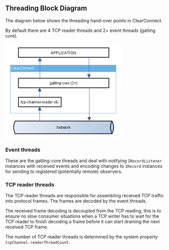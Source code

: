 ## Threading Block Diagram

The diagram below shows the threading hand-over points in ClearConnect.

By default there are 4 TCP reader threads and 2+ event threads (gatling core). 


![](../assets/threading_block_diagram.png)

### Event threads
These are the gatling-core threads and deal with notifying `IRecordListener` instances with received events and encoding changes to `IRecord` instances for sending to registered (potentially remote) observers.

### TCP reader threads
The TCP reader threads are responsible for assembling received TCP traffic into protocol frames. The frames are decoded by the event threads. 

The received frame decoding is decoupled from the TCP reading, this is to ensure no slow consumer situations when a TCP writer has to wait for the TCP reader to finish decoding a frame before it can start draining the next received TCP frame.

The number of TCP reader threads is determined by the system property `tcpChannel.readerThreadCount`.